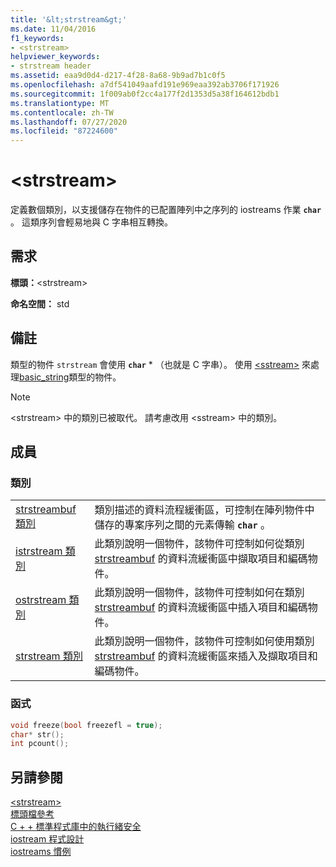 ```yaml
---
title: '&lt;strstream&gt;'
ms.date: 11/04/2016
f1_keywords:
- <strstream>
helpviewer_keywords:
- strstream header
ms.assetid: eaa9d0d4-d217-4f28-8a68-9b9ad7b1c0f5
ms.openlocfilehash: a7df541049aafd191e969eaa392ab3706f171926
ms.sourcegitcommit: 1f009ab0f2cc4a177f2d1353d5a38f164612bdb1
ms.translationtype: MT
ms.contentlocale: zh-TW
ms.lasthandoff: 07/27/2020
ms.locfileid: "87224600"
---
```

# <a name="ltstrstreamgt"></a>&lt;strstream&gt;

定義數個類別，以支援儲存在物件的已配置陣列中之序列的 iostreams 作業 **`char`** 。 這類序列會輕易地與 C 字串相互轉換。

## <a name="requirements"></a>需求

**標頭：**\<strstream>

**命名空間：** std

## <a name="remarks"></a>備註

類型的物件 `strstream` 會使用 **`char`** * （也就是 C 字串）。 使用 [\<sstream>](../standard-library/sstream.md) 來處理[basic_string](../standard-library/basic-string-class.md)類型的物件。

> [!NOTE]
> \<strstream> 中的類別已被取代。 請考慮改用 \<sstream> 中的類別。

## <a name="members"></a>成員

### <a name="classes"></a>類別

|||
|-|-|
|[strstreambuf 類別](../standard-library/strstreambuf-class.md)|類別描述的資料流程緩衝區，可控制在陣列物件中儲存的專案序列之間的元素傳輸 **`char`** 。|
|[istrstream 類別](../standard-library/istrstream-class.md)|此類別說明一個物件，該物件可控制如何從類別 [strstreambuf](../standard-library/strstreambuf-class.md) 的資料流緩衝區中擷取項目和編碼物件。|
|[ostrstream 類別](../standard-library/ostrstream-class.md)|此類別說明一個物件，該物件可控制如何在類別 [strstreambuf](../standard-library/strstreambuf-class.md) 的資料流緩衝區中插入項目和編碼物件。|
|[strstream 類別](../standard-library/strstream-class.md)|此類別說明一個物件，該物件可控制如何使用類別 [strstreambuf](../standard-library/strstreambuf-class.md) 的資料流緩衝區來插入及擷取項目和編碼物件。|

### <a name="functions"></a>函式

```cpp
void freeze(bool freezefl = true);
char* str();
int pcount();
```

## <a name="see-also"></a>另請參閱

[\<strstream>](../standard-library/strstream.md)\
[標頭檔參考](../standard-library/cpp-standard-library-header-files.md)\
[C + + 標準程式庫中的執行緒安全](../standard-library/thread-safety-in-the-cpp-standard-library.md)\
[iostream 程式設計](../standard-library/iostream-programming.md)\
[iostreams 慣例](../standard-library/iostreams-conventions.md)
